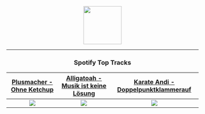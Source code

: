 <p align="center">
  <a href="https://www.tobiasmichael.de">
    <img src="https://tobiasmichael.de/assets/logo.gif" width="100" height="100"/>
  </a>
</p>

---

<h3 align="center">Spotify Top Tracks</h3>

[Plusmacher - Ohne Ketchup](https://open.spotify.com/track/26iQlWeI9At3KOltyTxscm)|[Alligatoah - Musik ist keine Lösung](https://open.spotify.com/track/5ZAyNbEdh9JBgXRCOWIPLK)|[Karate Andi - Doppelpunktklammerauf](https://open.spotify.com/track/0ndaLwFduOAr0cjva8TSiw)
:---:|:----:|:----:
<img src="https://i.scdn.co/image/ab67616d00001e02563262bab2c33cfa71a5d2ee"/>|<img src="https://i.scdn.co/image/ab67616d00001e02ec7776ce3e82b1cc054d99e5"/>|<img src="https://i.scdn.co/image/ab67616d00001e025ae553a73b192336faf938b8"/>